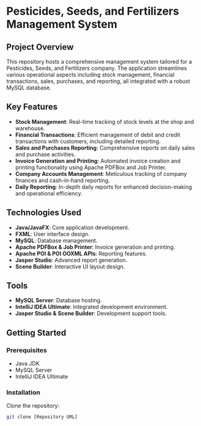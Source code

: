 # Pesticides, Seeds, and Fertilizers Management System

## Project Overview
This repository hosts a comprehensive management system tailored for a Pesticides, Seeds, and Fertilizers company. The application streamlines various operational aspects including stock management, financial transactions, sales, purchases, and reporting, all integrated with a robust MySQL database.

## Key Features
- **Stock Management**: Real-time tracking of stock levels at the shop and warehouse.
- **Financial Transactions**: Efficient management of debit and credit transactions with customers, including detailed reporting.
- **Sales and Purchases Reporting**: Comprehensive reports on daily sales and purchase activities.
- **Invoice Generation and Printing**: Automated invoice creation and printing functionality using Apache PDFBox and Job Printer.
- **Company Accounts Management**: Meticulous tracking of company finances and cash-in-hand reporting.
- **Daily Reporting**: In-depth daily reports for enhanced decision-making and operational efficiency.

## Technologies Used
- **Java/JavaFX**: Core application development.
- **FXML**: User interface design.
- **MySQL**: Database management.
- **Apache PDFBox & Job Printer**: Invoice generation and printing.
- **Apache POI & POI OOXML APIs**: Reporting features.
- **Jasper Studio**: Advanced report generation.
- **Scene Builder**: Interactive UI layout design.

## Tools
- **MySQL Server**: Database hosting.
- **IntelliJ IDEA Ultimate**: Integrated development environment.
- **Jasper Studio & Scene Builder**: Development support tools.

## Getting Started
### Prerequisites
- Java JDK
- MySQL Server
- IntelliJ IDEA Ultimate

### Installation
Clone the repository:
```bash
git clone [Repository URL]

